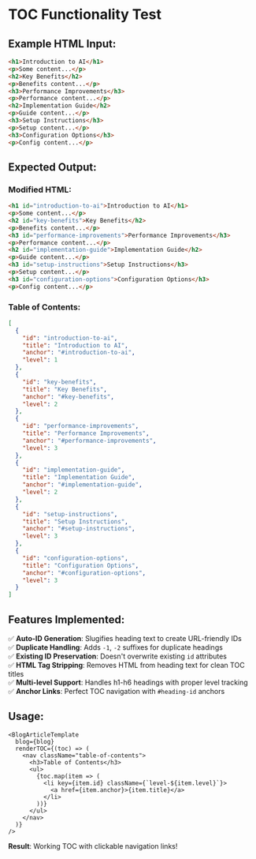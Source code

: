 # TOC Functionality Test

## Example HTML Input:
```html
<h1>Introduction to AI</h1>
<p>Some content...</p>
<h2>Key Benefits</h2>
<p>Benefits content...</p>
<h3>Performance Improvements</h3>
<p>Performance content...</p>
<h2>Implementation Guide</h2>
<p>Guide content...</p>
<h3>Setup Instructions</h3>
<p>Setup content...</p>
<h3>Configuration Options</h3>
<p>Config content...</p>
```

## Expected Output:

### Modified HTML:
```html
<h1 id="introduction-to-ai">Introduction to AI</h1>
<p>Some content...</p>
<h2 id="key-benefits">Key Benefits</h2>
<p>Benefits content...</p>
<h3 id="performance-improvements">Performance Improvements</h3>
<p>Performance content...</p>
<h2 id="implementation-guide">Implementation Guide</h2>
<p>Guide content...</p>
<h3 id="setup-instructions">Setup Instructions</h3>
<p>Setup content...</p>
<h3 id="configuration-options">Configuration Options</h3>
<p>Config content...</p>
```

### Table of Contents:
```json
[
  {
    "id": "introduction-to-ai",
    "title": "Introduction to AI", 
    "anchor": "#introduction-to-ai",
    "level": 1
  },
  {
    "id": "key-benefits",
    "title": "Key Benefits",
    "anchor": "#key-benefits", 
    "level": 2
  },
  {
    "id": "performance-improvements",
    "title": "Performance Improvements",
    "anchor": "#performance-improvements",
    "level": 3
  },
  {
    "id": "implementation-guide", 
    "title": "Implementation Guide",
    "anchor": "#implementation-guide",
    "level": 2
  },
  {
    "id": "setup-instructions",
    "title": "Setup Instructions", 
    "anchor": "#setup-instructions",
    "level": 3
  },
  {
    "id": "configuration-options",
    "title": "Configuration Options",
    "anchor": "#configuration-options", 
    "level": 3
  }
]
```

## Features Implemented:

✅ **Auto-ID Generation**: Slugifies heading text to create URL-friendly IDs  
✅ **Duplicate Handling**: Adds `-1`, `-2` suffixes for duplicate headings  
✅ **Existing ID Preservation**: Doesn't overwrite existing `id` attributes  
✅ **HTML Tag Stripping**: Removes HTML from heading text for clean TOC titles  
✅ **Multi-level Support**: Handles h1-h6 headings with proper level tracking  
✅ **Anchor Links**: Perfect TOC navigation with `#heading-id` anchors  

## Usage:

```tsx
<BlogArticleTemplate 
  blog={blog}
  renderTOC={(toc) => (
    <nav className="table-of-contents">
      <h3>Table of Contents</h3>
      <ul>
        {toc.map(item => (
          <li key={item.id} className={`level-${item.level}`}>
            <a href={item.anchor}>{item.title}</a>
          </li>
        ))}
      </ul>
    </nav>
  )}
/>
```

**Result**: Working TOC with clickable navigation links!